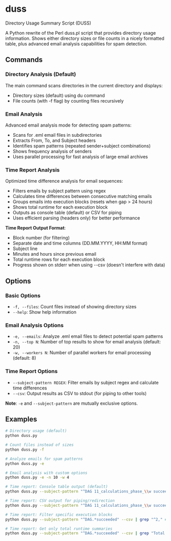 # duss

Directory Usage Summary Script (DUSS)


A Python rewrite of the Perl duss.pl script that provides directory usage information.
Shows either directory sizes or file counts in a nicely formatted table, plus advanced
email analysis capabilities for spam detection.

## Commands

### Directory Analysis (Default)
The main command scans directories in the current directory and displays:
- Directory sizes (default) using du command
- File counts (with -f flag) by counting files recursively

### Email Analysis
Advanced email analysis mode for detecting spam patterns:
- Scans for .eml email files in subdirectories
- Extracts From, To, and Subject headers
- Identifies spam patterns (repeated sender+subject combinations)
- Shows frequency analysis of senders
- Uses parallel processing for fast analysis of large email archives

### Time Report Analysis
Optimized time difference analysis for email sequences:
- Filters emails by subject pattern using regex
- Calculates time differences between consecutive matching emails
- Groups emails into execution blocks (resets when gap > 24 hours)
- Shows total runtime for each execution block
- Outputs as console table (default) or CSV for piping
- Uses efficient parsing (headers only) for better performance

**Time Report Output Format**:
- Block number (for filtering)
- Separate date and time columns (DD.MM.YYYY, HH:MM format)
- Subject line
- Minutes and hours since previous email
- Total runtime rows for each execution block
- Progress shown on stderr when using --csv (doesn't interfere with data)

## Options

### Basic Options
- `-f, --files`: Count files instead of showing directory sizes
- `--help`: Show help information

### Email Analysis Options
- `-e, --emails`: Analyze .eml email files to detect potential spam patterns
- `-n, --top N`: Number of top results to show for email analysis (default: 20)
- `-w, --workers N`: Number of parallel workers for email processing (default: 8)

### Time Report Options
- `--subject-pattern REGEX`: Filter emails by subject regex and calculate time differences
- `--csv`: Output results as CSV to stdout (for piping to other tools)

**Note**: `-e` and `--subject-pattern` are mutually exclusive options.

## Examples

```bash
# Directory usage (default)
python duss.py

# Count files instead of sizes
python duss.py -f

# Analyze emails for spam patterns
python duss.py -e

# Email analysis with custom options
python duss.py -e -n 10 -w 4

# Time report: Console table output (default)
python duss.py --subject-pattern "^DAG 11_calculations_phase_\\w succeeded"

# Time report: CSV output for piping/redirection
python duss.py --subject-pattern "^DAG 11_calculations_phase_\\w succeeded" --csv > report.csv

# Time report: Filter specific execution blocks
python duss.py --subject-pattern "^DAG.*succeeded" --csv | grep "^2," # Block 2 only

# Time report: Get only total runtime summaries
python duss.py --subject-pattern "^DAG.*succeeded" --csv | grep "Total Runtime"
```
